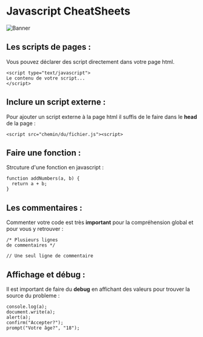 # **Javascript CheatSheets**
![Banner](https://github.com/HePaulTV/Javascript-CheatSheets/assets/113673467/738a4592-584d-4382-949a-f40231f1b707)

## Les scripts de pages :
Vous pouvez déclarer des script directement dans votre page html.
```
<script type="text/javascript">
Le contenu de votre script...
</script>
```

## Inclure un script externe :
Pour ajouter un script externe à la page html il suffis de le faire dans le **head** de la page :
```
<script src="chemin/du/fichier.js"><script>
```

## Faire une fonction :
Strcuture d'une fonction en javascript :

```
function addNumbers(a, b) {
  return a + b;
}
```

## Les commentaires :
Commenter votre code est très **important** pour la compréhension global et pour vous y retrouver :
```
/* Plusieurs lignes
de commentaires */

// Une seul ligne de commentaire
```

## Affichage et débug :
Il est important de faire du **debug** en affichant des valeurs pour trouver la source du probleme :
```
console.log(a);
document.write(a);
alert(a);
confirm("Accepter?");
prompt("Votre âge?", "18");
```











